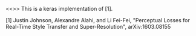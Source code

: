 <<<Under development>>>
This is a keras implementation of [1].

[1] Justin Johnson, Alexandre Alahi, and Li Fei-Fei, "Perceptual Losses for Real-Time Style Transfer and Super-Resolution", arXiv:1603.08155